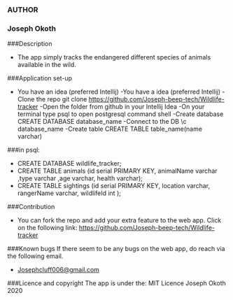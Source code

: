 ### **AUTHOR**
### **Joseph Okoth**

###Description

* The app simply tracks the endangered different species of 
animals available in the wild.

###Application set-up

* You have an idea (preferred Intellij) -You have a idea (preferred Intellij) -Clone the repo git clone https://github.com/Joseph-beep-tech/Wildlife-tracker -Open the folder from github in your Intellij Idea -On your terminal type psql to open postgresql command shell -Create database CREATE DATABASE database_name -Connect to the DB \c database_name -Create table CREATE TABLE table_name(name varchar)

###in psql:

* CREATE DATABASE wildlife_tracker;
* CREATE TABLE animals (id serial PRIMARY KEY, animalName varchar ,type varchar ,age varchar, health varchar);
* CREATE TABLE sightings (id serial PRIMARY KEY, location varchar, rangerName varchar, wildlifeId int );

###Contribution
* You can fork the repo and add your extra feature to the web app.
Click on the following link:
https://github.com/Joseph-beep-tech/Wildlife-tracker

###Known bugs
If there seem to be any bugs on the web app, do reach via the following email.
* Josephcluff006@gmail.com

###Licence and copyright
The app is under the: MIT Licence Joseph Okoth 2020 

